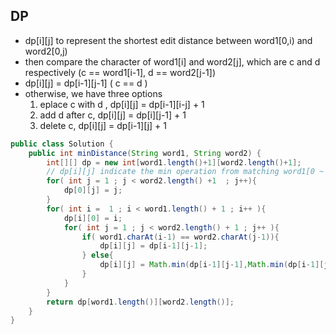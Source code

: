 
## DP
* dp[i][j] to represent the shortest edit distance between word1[0,i) and word2[0,j)
* then compare the character of word1[i] and word2[j], which are c and d respectively (c == word1[i-1], d == word2[j-1])
* dp[i][j] = dp[i-1][j-1] ( c == d ) 
* otherwise, we have three options
	1. eplace c with d , dp[i][j] = dp[i-1][i-j] + 1
	2. add d after c, dp[i][j] = dp[i][j-1] + 1
	3. delete c, dp[i][j] = dp[i-1][j] + 1 

```java
public class Solution {
    public int minDistance(String word1, String word2) {
        int[][] dp = new int[word1.length()+1][word2.length()+1];
        // dp[i][j] indicate the min operation from matching word1[0 ~ i-1] and word2[0 ~ j-1] 
        for( int j = 1 ; j < word2.length() +1  ; j++){
            dp[0][j] = j;
        }
        for( int i =  1 ; i < word1.length() + 1 ; i++ ){
            dp[i][0] = i;
            for( int j = 1 ; j < word2.length() + 1 ; j++ ){
                if( word1.charAt(i-1) == word2.charAt(j-1)){
                    dp[i][j] = dp[i-1][j-1];
                } else{
                    dp[i][j] = Math.min(dp[i-1][j-1],Math.min(dp[i-1][j],dp[i][j-1])) + 1;
                }
            }
        }
        return dp[word1.length()][word2.length()];
    }
}

```
